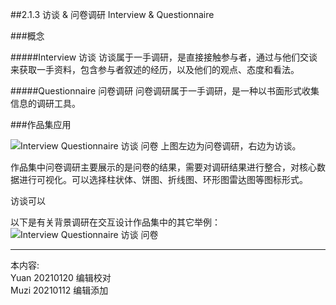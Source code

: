 ##2.1.3 访谈 & 问卷调研 Interview & Questionnaire

###概念

#####Interview 访谈
访谈属于一手调研，是直接接触参与者，通过与他们交谈来获取一手资料，包含参与者叙述的经历，以及他们的观点、态度和看法。


#####Questionnaire 问卷调研
问卷调研属于一手调研，是一种以书面形式收集信息的调研工具。


###作品集应用

![Interview Questionnaire 访谈 问卷](http://kitpic.makebi.net/2021/ixd_05.jpg)
上图左边为问卷调研，右边为访谈。

作品集中问卷调研主要展示的是问卷的结果，需要对调研结果进行整合，对核心数据进行可视化。可以选择柱状体、饼图、折线图、环形图雷达图等图标形式。

访谈可以

以下是有关背景调研在交互设计作品集中的其它举例：
![Interview Questionnaire 访谈 问卷](http://kitpic.makebi.net/2021/ixd_06.jpg)






---
本内容:    
Yuan 20210120 编辑校对  
Muzi 20210112 编辑添加
